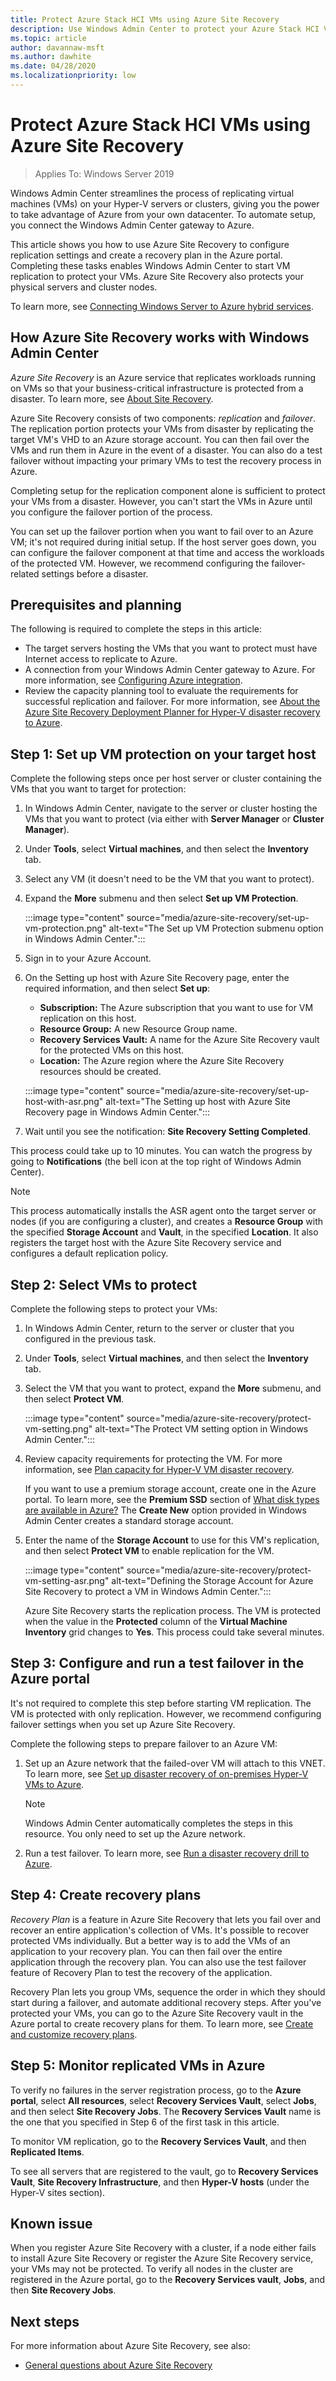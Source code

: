 ```yaml
---
title: Protect Azure Stack HCI VMs using Azure Site Recovery
description: Use Windows Admin Center to protect your Azure Stack HCI VMs with Azure Site Recovery.
ms.topic: article
author: davannaw-msft
ms.author: dawhite
ms.date: 04/28/2020
ms.localizationpriority: low
---
```


# Protect Azure Stack HCI VMs using Azure Site Recovery

>Applies To: Windows Server 2019

Windows Admin Center streamlines the process of replicating virtual machines (VMs) on your Hyper-V servers or clusters, giving you the power to take advantage of Azure from your own datacenter. To automate setup, you connect the Windows Admin Center gateway to Azure.

This article shows you how to use Azure Site Recovery to configure replication settings and create a recovery plan in the Azure portal. Completing these tasks enables Windows Admin Center to start VM replication to protect your VMs. Azure Site Recovery also protects your physical servers and cluster nodes.

To learn more, see [Connecting Windows Server to Azure hybrid services](/windows-server/manage/windows-admin-center/azure/).

## How Azure Site Recovery works with Windows Admin Center
*Azure Site Recovery* is an Azure service that replicates workloads running on VMs so that your business-critical infrastructure is protected from a disaster. To learn more, see [About Site Recovery](https://docs.microsoft.com/azure/site-recovery/site-recovery-overview).

Azure Site Recovery consists of two components: *replication* and *failover*. The replication portion protects your VMs from disaster by replicating the target VM's VHD to an Azure storage account. You can then fail over the VMs and run them in Azure in the event of a disaster. You can also do a test failover without impacting your primary VMs to test the recovery process in Azure.

Completing setup for the replication component alone is sufficient to protect your VMs from a disaster. However, you can't start the VMs in Azure until you configure the failover portion of the process.

You can set up the failover portion when you want to fail over to an Azure VM; it's not required during initial setup. If the host server goes down, you can configure the failover component at that time and access the workloads of the protected VM. However, we recommend configuring the failover-related settings before a disaster.

## Prerequisites and planning
The following is required to complete the steps in this article:

- The target servers hosting the VMs that you want to protect must have Internet access to replicate to Azure.
- A connection from your Windows Admin Center gateway to Azure. For more information, see [Configuring Azure integration](https://docs.microsoft.com/windows-server/manage/windows-admin-center/azure/azure-integration).
- Review the capacity planning tool to evaluate the requirements for successful replication and failover. For more information, see [About the Azure Site Recovery Deployment Planner for Hyper-V disaster recovery to Azure](https://docs.microsoft.com/azure/site-recovery/hyper-v-site-walkthrough-capacity).

## Step 1: Set up VM protection on your target host
Complete the following steps once per host server or cluster containing the VMs that you want to target for protection:

1. In Windows Admin Center, navigate to the server or cluster hosting the VMs that you want to protect (via either with **Server Manager** or **Cluster Manager**).
1. Under **Tools**, select **Virtual machines**, and then select the  **Inventory** tab.
1. Select any VM (it doesn't need to be the VM that you want to protect).
1. Expand the **More** submenu and then select **Set up VM Protection**.

    :::image type="content" source="media/azure-site-recovery/set-up-vm-protection.png" alt-text="The Set up VM Protection submenu option in Windows Admin Center.":::

1. Sign in to your Azure Account.
1. On the Setting up host with Azure Site Recovery page, enter the required information, and then select **Set up**:

   - **Subscription:** The Azure subscription that you want to use for VM replication on this host.
   - **Resource Group:** A new Resource Group name.
   - **Recovery Services Vault:** A name for the Azure Site Recovery vault for the protected VMs on this host.  
   - **Location:** The Azure region where the Azure Site Recovery resources should be created.

    :::image type="content" source="media/azure-site-recovery/set-up-host-with-asr.png" alt-text="The Setting up host with Azure Site Recovery page in Windows Admin Center.":::

1. Wait until you see the notification: **Site Recovery Setting Completed**.
 
This process could take up to 10 minutes. You can watch the progress by going to **Notifications** (the bell icon at the top right of Windows Admin Center).

>[!NOTE]
> This process automatically installs the ASR agent onto the target server or nodes (if you are configuring a cluster), and creates a **Resource Group** with the specified **Storage Account** and **Vault**, in the specified **Location**. It also registers the target host with the Azure Site Recovery service and configures a default replication policy.

## Step 2: Select VMs to protect
Complete the following steps to protect your VMs:

1. In Windows Admin Center, return to the server or cluster that you configured in the previous task.
1. Under **Tools**, select **Virtual machines**, and then select the  **Inventory** tab.
1. Select the VM that you want to protect, expand the **More** submenu,  and then select **Protect VM**.

    :::image type="content" source="media/azure-site-recovery/protect-vm-setting.png" alt-text="The Protect VM setting option in Windows Admin Center.":::

1. Review capacity requirements for protecting the VM. For more information, see [Plan capacity for Hyper-V VM disaster recovery](https://docs.microsoft.com/azure/site-recovery/site-recovery-capacity-planner).

    If you want to use a premium storage account, create one in the Azure portal. To learn more, see the **Premium SSD** section of [What disk types are available in Azure?](https://docs.microsoft.com/azure/storage/common/storage-premium-storage) The **Create New** option provided in Windows Admin Center creates a standard storage account.

1. Enter the name of the **Storage Account** to use for this VM's replication, and then select **Protect VM** to enable replication for the VM.

    :::image type="content" source="media/azure-site-recovery/protect-vm-setting-asr.png" alt-text="Defining the Storage Account for Azure Site Recovery to protect a VM in Windows Admin Center.":::

    Azure Site Recovery starts the replication process. The VM is protected when the value in the **Protected** column of the **Virtual Machine Inventory** grid changes to **Yes**. This process could take several minutes.  

## Step 3: Configure and run a test failover in the Azure portal
It's not required to complete this step before starting VM replication. The VM is protected with only replication. However, we recommend configuring failover settings when you set up Azure Site Recovery.
 
Complete the following steps to prepare failover to an Azure VM:

1. Set up an Azure network that the failed-over VM will attach to this VNET. To learn more, see [Set up disaster recovery of on-premises Hyper-V VMs to Azure](https://docs.microsoft.com/azure/site-recovery/hyper-v-site-walkthrough-prepare-azure).

    >[!NOTE]
    > Windows Admin Center automatically completes the steps in this resource. You only need to set up the Azure network.

1. Run a test failover. To learn more, see [Run a disaster recovery drill to Azure](https://docs.microsoft.com/azure/site-recovery/hyper-v-site-walkthrough-test-failover).

## Step 4: Create recovery plans
*Recovery Plan* is a feature in Azure Site Recovery that lets you fail over and recover an entire application's collection of VMs. It's possible to recover protected VMs individually. But a better way is to add the VMs of an application to your recovery plan. You can then fail over the entire application through the recovery plan. You can also use the test failover feature of Recovery Plan to test the recovery of the application.

Recovery Plan lets you group VMs, sequence the order in which they should start during a failover, and automate additional recovery steps. After you've protected your VMs, you can go to the Azure Site Recovery vault in the Azure portal to create recovery plans for them. To learn more, see [Create and customize recovery plans](https://docs.microsoft.com/azure/site-recovery/site-recovery-create-recovery-plans).

## Step 5: Monitor replicated VMs in Azure
To verify no failures in the server registration process, go to the **Azure portal**, select **All resources**, select **Recovery Services Vault**, select **Jobs**, and then select **Site Recovery Jobs**. The **Recovery Services Vault** name is the one that you specified in Step 6 of the first task in this article.

To monitor VM replication, go to the **Recovery Services Vault**, and then **Replicated Items**.

To see all servers that are registered to the vault, go to **Recovery Services Vault**, **Site Recovery Infrastructure**, and then **Hyper-V hosts** (under the Hyper-V sites section).

## Known issue ##
When you register Azure Site Recovery with a cluster, if a node either fails to install Azure Site Recovery or register the Azure Site Recovery service, your VMs may not be protected. To verify all nodes in the cluster are registered in the Azure portal, go to the **Recovery Services vault**, **Jobs**, and then **Site Recovery Jobs**.

## Next steps
For more information about Azure Site Recovery, see also:

- [General questions about Azure Site Recovery](https://docs.microsoft.com/azure/site-recovery/site-recovery-faq)